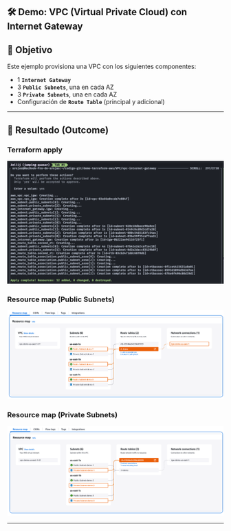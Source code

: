 ## 🛠️ Demo: VPC (Virtual Private Cloud) con Internet Gateway

## 📂 Objetivo
Este ejemplo provisiona una VPC con los siguientes componentes:
- 1 **`Internet Gateway`**
- 3 **`Public Subnets`**, una en cada AZ
- 3 **`Private Subnets`**, una en cada AZ
- Configuración de **`Route Table`** (principal y adicional)

---

## 🚀 Resultado (Outcome)
### Terraform apply
![Private Subnet](assets/imagenes/terraform_apply.png)
### Resource map (Public Subnets)
![Public Subnet](assets/imagenes/public_subnets.png)
### Resource map (Private Subnets)
![Private Subnet](assets/imagenes/private_subnets.png)

---